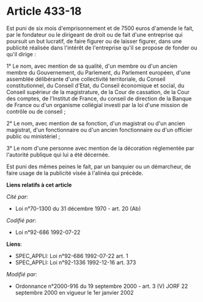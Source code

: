 # Article 433-18

Est puni de six mois d'emprisonnement et de 7500 euros d'amende le fait, par le fondateur ou le dirigeant de droit ou de fait
d'une entreprise qui poursuit un but lucratif, de faire figurer ou de laisser figurer, dans une publicité réalisée dans
l'intérêt de l'entreprise qu'il se propose de fonder ou qu'il dirige :

1° Le nom, avec mention de sa qualité, d'un membre ou d'un ancien membre du Gouvernement, du Parlement, du Parlement
européen, d'une assemblée délibérante d'une collectivité territoriale, du Conseil constitutionnel, du Conseil d'Etat, du
Conseil économique et social, du Conseil supérieur de la magistrature, de la Cour de cassation, de la Cour des comptes, de
l'Institut de France, du conseil de direction de la Banque de France ou d'un organisme collégial investi par la loi d'une
mission de contrôle ou de conseil ;

2° Le nom, avec mention de sa fonction, d'un magistrat ou d'un ancien magistrat, d'un fonctionnaire ou d'un ancien
fonctionnaire ou d'un officier public ou ministériel ;

3° Le nom d'une personne avec mention de la décoration réglementée par l'autorité publique qui lui a été décernée.

Est puni des mêmes peines le fait, par un banquier ou un démarcheur, de faire usage de la publicité visée à l'alinéa qui
précède.

**Liens relatifs à cet article**

_Cité par_:

  - Loi n°70-1300 du 31 décembre 1970 - art. 20 (Ab)

_Codifié par_:

  - Loi n°92-686 1992-07-22

**Liens**:

  - SPEC_APPLI: Loi n°92-686 1992-07-22 art. 1
  - SPEC_APPLI: Loi n°92-1336 1992-12-16 art. 373

_Modifié par_:

  - Ordonnance n°2000-916 du 19 septembre 2000 - art. 3 (V) JORF 22 septembre 2000 en vigueur le 1er janvier 2002
